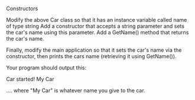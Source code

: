Constructors

Modify the above Car class so that it has an instance variable called name of type string Add a constructor that accepts a string parameter and sets the car's name using this parameter. Add a GetName() method that returns the car's name. 

Finally, modify the main application so that it sets the car's name via the constructor, then prints the cars name (retrieving it using GetName()). 

Your program should output this: 


Car started!
My Car




.... where "My Car" is whatever name you give to the car. 